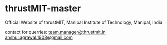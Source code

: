 # thrustMIT-master
 
Official Website of thrustMIT, Manipal Institute of Technology, Manipal, India

contact for querries:
team.manager@thrustmit.in
anshul.agrawal.1908@gmail.com
